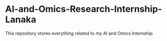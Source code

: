 # AI-and-Omics-Research-Internship-Lanaka
This repository stores everything related to my AI and Omics Internship
